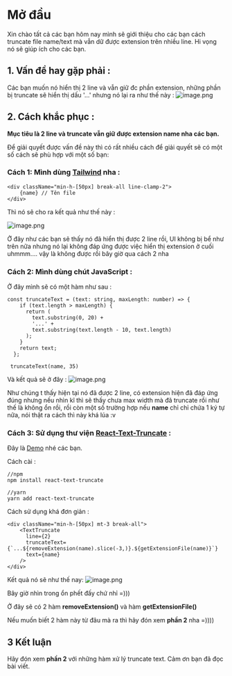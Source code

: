 # Mở đầu
Xin chào tất cả các bạn hôm nay mình sẽ giới thiệu cho các bạn cách truncate file name/text mà vẫn dữ được extension trên nhiều line. Hi vọng nó sẽ giúp ích cho các bạn.
## 1. Vấn đề hay gặp phải :
Các bạn muốn nó hiển thị 2 line và vẫn giữ đc phần extension, những phần bị truncate sẽ hiển thị dấu '...' nhưng nó lại ra như thế này :
![image.png](https://images.viblo.asia/2201b136-c1ad-4cc2-b044-6f13127a05a4.png)
## 2. Cách khắc phục :
**Mục tiêu là 2 line và truncate vẫn giữ được extension name nha các bạn.**

Để giải quyết được vấn đề này thì có rất nhiều cách để giải quyết sẽ có một số cách sẽ phù hợp với một số bạn:
### Cách 1: Mình dùng [Tailwind](https://tailwindcss.com/) nha :
```
<div className="min-h-[50px] break-all line-clamp-2">
    {name} // Tên file
</div>
```
Thì nó sẽ cho ra kết quả như thế này : 

![image.png](https://images.viblo.asia/f442186a-5665-453b-b52b-f30aae7c7495.png)

Ở đây như các bạn sẽ thấy nó đã hiển thị được 2 line rồi, UI không bị bể như trên nữa nhưng nó lại không đáp ứng được việc hiển thị extension ở cuối uhmmm.... vậy là không được rồi bây giờ qua cách 2 nha
### Cách 2: Mình dùng chút JavaScript : 
Ở đây mình sẽ có một hàm như sau :
```
const truncateText = (text: string, maxLength: number) => {
    if (text.length > maxLength) {
      return (
        text.substring(0, 20) +
        '...' +
        text.substring(text.length - 10, text.length)
      );
    }
    return text;
  };
  
 truncateText(name, 35)
```
Và kết quả sẽ ở đây : 
![image.png](https://images.viblo.asia/b02d6dcf-ccb6-49ad-8d99-e88504984dcd.png)

Như chúng t thấy hiện tại nó đã được 2 line, có extension hiện đã đáp ứng đúng nhưng nếu nhìn kĩ thì sẽ thấy chưa max width mà đã truncate rồi như thế là không ổn rồi, rồi còn một số trường hợp nếu **name** chỉ chỉ chứa 1 ký tự nữa, nói thật ra cách thì này khá lúa :v
### Cách 3: Sử dụng thư viện [React-Text-Truncate](https://github.com/ShinyChang/react-text-truncate) :
Đây là [Demo](http://shinychang.github.io/React-Text-Truncate/) nhé các bạn.

Cách cài :
```
//npm
npm install react-text-truncate

//yarn
yarn add react-text-truncate
```

Cách sử dụng khá đơn giản :
```
<div className="min-h-[50px] mt-3 break-all">
    <TextTruncate
      line={2}
      truncateText={`...${removeExtension(name).slice(-3,)}.${getExtensionFile(name)}`}
      text={name}
    />
</div>
```
Kết quả nó sẽ như thế nay: 
![image.png](https://images.viblo.asia/18dcf7ed-66c5-4f2e-b4d8-9ef5b636420a.png)

Bây giờ nhìn trong ổn phết đấy chứ nhỉ =)))

Ở đây sẽ có 2 hàm **removeExtension()** và hàm **getExtensionFile()** 

Nếu muốn biết 2 hàm này từ đâu mà ra thì hãy đón xem **phần 2** nha =))))

## 3 Kết luận

Hãy đón xem **phần 2** với những hàm xử lý truncate text. Cảm ơn bạn đã đọc bài viết.